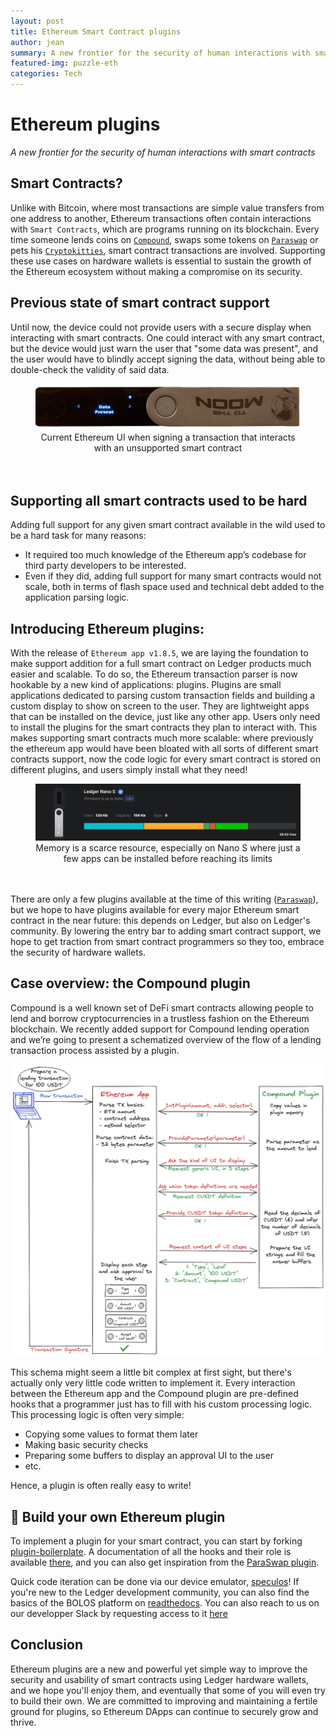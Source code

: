 ```yaml
---
layout: post
title: Ethereum Smart Contract plugins
author: jean
summary: A new frontier for the security of human interactions with smart contracts
featured-img: puzzle-eth
categories: Tech
---
```


# Ethereum plugins

_A new frontier for the security of human interactions with smart contracts_

## Smart Contracts?

Unlike with Bitcoin, where most transactions are simple value transfers from one address to another, Ethereum transactions often contain interactions with `Smart Contracts`, which are programs running on its blockchain. Every time someone lends coins on [`Compound`](https://compound.finance/), swaps some tokens on [`Paraswap`](https://paraswap.io/) or pets his [`Cryptokitties`](https://www.cryptokitties.co/), smart contract transactions are involved. Supporting these use cases on hardware wallets is essential to sustain the growth of the Ethereum ecosystem without making a compromise on its security.

## Previous state of smart contract support

Until now, the device could not provide users with a secure display when interacting with smart contracts. One could interact with any smart contract, but the device would just warn the user that "some data was present", and the user would have to blindly accept signing the data, without being able to double-check the validity of said data.

<center>
<figure class="image">
  <img src="/assets/eth_plugins/data_present_nano_x.png" alt="Nano X showing 'Data Present' when signing unsupported smart contract">
  <figcaption>Current Ethereum UI when signing a transaction that interacts with an unsupported smart contract</figcaption>
  <br/><br/>
</figure>
</center>

## Supporting all smart contracts used to be hard

Adding full support for any given smart contract available in the wild used to be a hard task for many reasons:

- It required too much knowledge of the Ethereum app’s codebase for third party developers to be interested.
- Even if they did, adding full support for many smart contracts would not scale, both in terms of flash space used and technical debt added to the application parsing logic.

## Introducing Ethereum plugins:

With the release of `Ethereum app v1.8.5`, we are laying the foundation to make support addition for a full smart contract on Ledger products much easier and scalable.
To do so, the Ethereum transaction parser is now hookable by a new kind of applications: plugins.
Plugins are small applications dedicated to parsing custom transaction fields and building a custom display to show on screen to the user. They are lightweight apps that can be installed on the device, just like any other app. Users only need to install the plugins for the smart contracts they plan to interact with. This makes supporting smart contracts much more scalable: where previously the ethereum app would have been bloated with all sorts of different smart contracts support, now the code logic for every smart contract is stored on different plugins, and users simply install what they need!

<center>
<figure class="image">
  <img src="/assets/eth_plugins/manager_view_nano_s.png" alt="Ledger Live Manager view, where only little space remains available to install new apps on a Nano S">
  <figcaption>Memory is a scarce resource, especially on Nano S where just a few apps can be installed before reaching its limits</figcaption>
  <br/><br/>
</figure>
</center>

There are only a few plugins available at the time of this writing ([`Paraswap`](https://github.com/LedgerHQ/app-plugin-paraswap)), but we hope to have plugins available for every major Ethereum smart contract in the near future: this depends on Ledger, but also on Ledger's community. By lowering the entry bar to adding smart contract support, we hope to get traction from smart contract programmers so they too, embrace the security of hardware wallets.

## Case overview: the Compound plugin

Compound is a well known set of DeFi smart contracts allowing people to lend and borrow cryptocurrencies in a trustless fashion on the Ethereum blockchain. We recently added support for Compound lending operation and we’re going to present a schematized overview of the flow of a lending transaction process assisted by a plugin.

![compound plugin interactions schema](../assets/eth_plugins/compound-plugin-interactions-schema.png "Overview of a lending transaction processng using a plugin")

This schema might seem a little bit complex at first sight, but there's actually only very little code written to implement it. Every interaction between the Ethereum app and the Compound plugin are pre-defined hooks that a programmer just has to fill with his custom processing logic. This processing logic is often very simple:

- Copying some values to format them later
- Making basic security checks
- Preparing some buffers to display an approval UI to the user
- etc.

Hence, a plugin is often really easy to write!

## 🦄 Build your own Ethereum plugin

To implement a plugin for your smart contract, you can start by forking [plugin-boilerplate](https://github.com/LedgerHQ/app-plugin-boilerplate). A documentation of all the hooks and their role is available [there](https://github.com/LedgerHQ/app-ethereum/blob/master/doc/ethapp_plugins.asc), and you can also get inspiration from the [ParaSwap plugin](https://github.com/LedgerHQ/app-plugin-paraswap).

Quick code iteration can be done via our device emulator, [speculos](https://github.com/LedgerHQ/speculos/)!
If you're new to the Ledger development community, you can also find the basics of the BOLOS platform on [readthedocs](https://developers.ledger.com/). You can also reach to us on our developper Slack by requesting access to it [here](https://support.ledger.com/hc/en-us/requests/new)

## Conclusion

Ethereum plugins are a new and powerful yet simple way to improve the security and usability of smart contracts using Ledger hardware wallets, and we hope you'll enjoy them, and eventually that some of you will even try to build their own.
We are committed to improving and maintaining a fertile ground for plugins, so Ethereum DApps can continue to securely grow and thrive.

